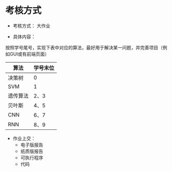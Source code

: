 # 考核方式



* 考核方式： 大作业



* 具体内容：



按照学号尾号，实现下表中对应的算法，最好用于解决某一问题，并完善项目（例如GUI或有前端页面）



| 算法     | 学号末位 |
| -------- | -------- |
| 决策树   | 0        |
| SVM      | 1        |
| 遗传算法 | 2、3     |
| 贝叶斯   | 4、5     |
| CNN      | 6、7     |
| RNN      | 8、9     |





* 作业上交：
  * 电子版报告
  * 纸质版报告
  * 可执行程序
  * 代码